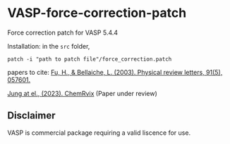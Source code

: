 # VASP-force-correction-patch
Force correction patch for VASP 5.4.4

Installation: in the ```src``` folder,
```
patch -i "path to patch file"/force_correction.patch
```

papers to cite: 
[Fu, H., & Bellaiche, L. (2003). Physical review letters, 91(5), 057601.](https://journals.aps.org/prl/abstract/10.1103/PhysRevLett.91.057601)

[Jung at el., (2023). ChemRvix](https://chemrxiv.org/engage/chemrxiv/article-details/63fd7308897b18336f3a59aa) (Paper under review)


## Disclaimer
VASP is commercial package requiring a valid liscence for use.
